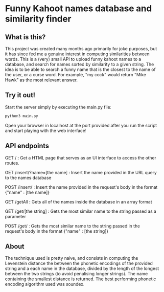 # Funny Kahoot names database and similarity finder


## What is this?

This project was created many months ago primarily for joke purposes, but it has since fed me a genuine interest in computing similarities between words. This is a (very) small API to upload funny kahoot names to a database, and search for names sorted by similarity to a given string. The idea is to be able to search a funny name that is the closest to the name of the user, or a curse word. For example, "my cock" would return "Mike Hawk" as the most relevant answer. 

## Try it out!

Start the server simply by executing the main.py file: 

``` sh
python3 main.py
```

Open your browser in localhost at the port provided after you run the script and start playing with the web interface!

## API endpoints

GET / : Get a HTML page that serves as an UI interface to access the other routes. 

GET /insert/?name=[the name] : Insert the name provided in the URL query to the names database

POST /insert/ : Insert the name provided in the request's body in the format {"name" : [the name]}

GET /getAll : Gets all of the names inside the database in an array format

GET /get/[the string] : Gets the most similar name to the string passed as a parameter

POST /get/ : Gets the most similar name to the string passed in the request's body in the format {"name" : [the string]}


## About

The technique used is pretty naive, and consists in computing the Levenstein distance the between the phonetic encodings of the provided string and a each name in the database, divided by the length of the longest between the two strings (to avoid penalising longer strings). The name containing the smallest distance is returned. The best performing phonetic encoding algorithm used was soundex. 
